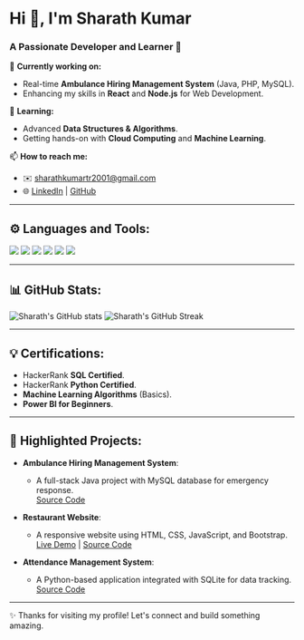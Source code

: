 # Hi 👋, I'm Sharath Kumar

### A Passionate Developer and Learner 🚀

🔭 **Currently working on:**  
- Real-time **Ambulance Hiring Management System** (Java, PHP, MySQL).  
- Enhancing my skills in **React** and **Node.js** for Web Development.

🌱 **Learning:**  
- Advanced **Data Structures & Algorithms**.  
- Getting hands-on with **Cloud Computing** and **Machine Learning**.

📫 **How to reach me:**  
- ✉️ [sharathkumartr2001@gmail.com](mailto:sharathkumartr2001@gmail.com)  
- 🌐 [LinkedIn](https://linkedin.com/in/sharathkumar22) | [GitHub](https://github.com/Sharathkumartr)  

---

## ⚙️ **Languages and Tools:**

<p align="left">
  <img src="https://img.shields.io/badge/Python-3776AB?style=for-the-badge&logo=python&logoColor=white" />
  <img src="https://img.shields.io/badge/Java-ED8B00?style=for-the-badge&logo=java&logoColor=white" />
  <img src="https://img.shields.io/badge/React-61DAFB?style=for-the-badge&logo=react&logoColor=white" />
  <img src="https://img.shields.io/badge/Node.js-43853D?style=for-the-badge&logo=node.js&logoColor=white" />
  <img src="https://img.shields.io/badge/MongoDB-4EA94B?style=for-the-badge&logo=mongodb&logoColor=white" />
  <img src="https://img.shields.io/badge/PowerBI-F2C811?style=for-the-badge&logo=powerbi&logoColor=black" />
</p>

---

## 📊 **GitHub Stats:**
<p align="left">
  <img src="https://github-readme-stats.vercel.app/api?username=Sharathkumartr&show_icons=true&theme=radical" alt="Sharath's GitHub stats" />
  <img src="https://github-readme-streak-stats.herokuapp.com/?user=Sharathkumartr&theme=radical" alt="Sharath's GitHub Streak" />
</p>

---

## 💡 **Certifications:**
- HackerRank **SQL Certified**.
- HackerRank **Python Certified**.
- **Machine Learning Algorithms** (Basics).
- **Power BI for Beginners**.

---

## 📂 **Highlighted Projects**:
- **Ambulance Hiring Management System**:
  - A full-stack Java project with MySQL database for emergency response.  
  [Source Code](https://github.com/Sharathkumartr/Ambulance-Hiring-System)

- **Restaurant Website**:
  - A responsive website using HTML, CSS, JavaScript, and Bootstrap.  
  [Live Demo](https://example.com) | [Source Code](https://github.com/Sharathkumartr/Restaurant-Website)

- **Attendance Management System**:
  - A Python-based application integrated with SQLite for data tracking.  
  [Source Code](https://github.com/Sharathkumartr/Attendance-Management)

---

✨ Thanks for visiting my profile! Let's connect and build something amazing.  
